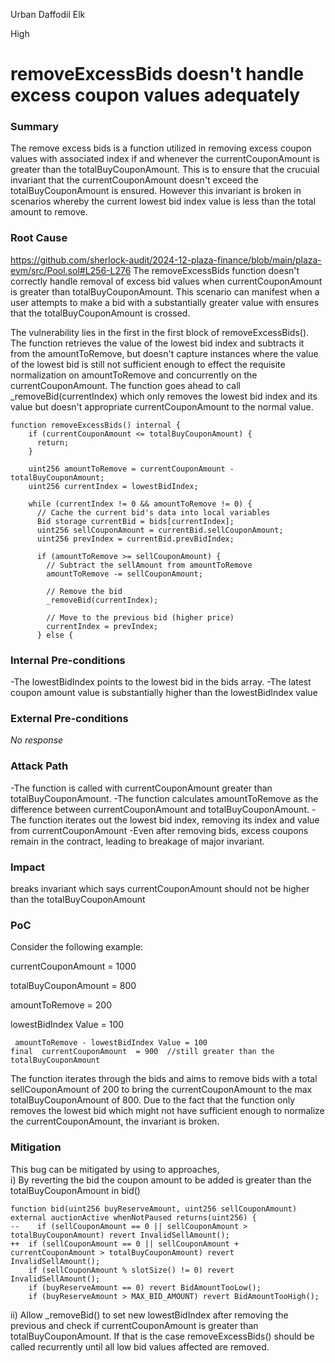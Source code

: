 Urban Daffodil Elk

High

# removeExcessBids doesn't handle excess coupon values adequately

### Summary

The remove excess bids is a function utilized in removing excess coupon values with associated index if and whenever the currentCouponAmount is greater than the totalBuyCouponAmount. This is to ensure that the crucuial invariant that the currentCouponAmount doesn't exceed the  totalBuyCouponAmount is ensured. However this invariant is broken in scenarios whereby the current lowest bid index value is less than the total amount to remove.

### Root Cause
https://github.com/sherlock-audit/2024-12-plaza-finance/blob/main/plaza-evm/src/Pool.sol#L256-L276
The removeExcessBids function doesn't correctly handle removal of excess bid values when currentCouponAmount is greater than totalBuyCouponAmount. This scenario can manifest when a user attempts to make a bid with a substantially greater value with ensures that the totalBuyCouponAmount is crossed.  

The vulnerability lies in the first in the first block of removeExcessBids().   The function retrieves the value of  the lowest bid index and subtracts it from the amountToRemove, but doesn't capture instances where the value of the lowest bid is still not sufficient enough to  effect the requisite normalization on amountToRemove and concurrently on the currentCouponAmount.  The function goes ahead to call _removeBid(currentIndex) which only removes the lowest bid index and its value but doesn't appropriate currentCouponAmount to the normal value.
```solidity
function removeExcessBids() internal {
    if (currentCouponAmount <= totalBuyCouponAmount) {
      return;
    }

    uint256 amountToRemove = currentCouponAmount - totalBuyCouponAmount;
    uint256 currentIndex = lowestBidIndex;

    while (currentIndex != 0 && amountToRemove != 0) {
      // Cache the current bid's data into local variables
      Bid storage currentBid = bids[currentIndex];
      uint256 sellCouponAmount = currentBid.sellCouponAmount;
      uint256 prevIndex = currentBid.prevBidIndex;

      if (amountToRemove >= sellCouponAmount) {
        // Subtract the sellAmount from amountToRemove
        amountToRemove -= sellCouponAmount;

        // Remove the bid
        _removeBid(currentIndex);

        // Move to the previous bid (higher price)
        currentIndex = prevIndex;
      } else {
```

### Internal Pre-conditions

-The lowestBidIndex points to the lowest bid in the bids array.
-The latest coupon amount value is substantially higher than the lowestBidIndex value

### External Pre-conditions

_No response_

### Attack Path

-The function is called with currentCouponAmount greater than totalBuyCouponAmount.
-The function calculates amountToRemove as the difference between currentCouponAmount and totalBuyCouponAmount.
-The function iterates out the lowest bid index, removing its index and value from currentCouponAmount
-Even after removing bids, excess coupons remain in the contract, leading to breakage of major invariant.

### Impact

breaks invariant which says currentCouponAmount should not be higher than the totalBuyCouponAmount

### PoC

Consider the following example:

currentCouponAmount = 1000

totalBuyCouponAmount = 800

amountToRemove = 200

lowestBidIndex Value  = 100

     amountToRemove - lowestBidIndex Value = 100
    final  currentCouponAmount  = 900  //still greater than the totalBuyCouponAmount

The function iterates through the bids and aims to remove bids with a total sellCouponAmount of 200 to bring the currentCouponAmount to the max totalBuyCouponAmount of 800.   Due to the fact that the function only removes the lowest bid which might not have sufficient enough to normalize the currentCouponAmount,  the invariant is broken.




### Mitigation

This bug can be mitigated by using to approaches,  
i) By reverting the bid the coupon amount  to be added is greater than the totalBuyCouponAmount in bid()
```soliidty
function bid(uint256 buyReserveAmount, uint256 sellCouponAmount) external auctionActive whenNotPaused returns(uint256) {
--    if (sellCouponAmount == 0 || sellCouponAmount > totalBuyCouponAmount) revert InvalidSellAmount();
++  if (sellCouponAmount == 0 || sellCouponAmount +  currentCouponAmount > totalBuyCouponAmount) revert InvalidSellAmount();
    if (sellCouponAmount % slotSize() != 0) revert InvalidSellAmount();
    if (buyReserveAmount == 0) revert BidAmountTooLow();
    if (buyReserveAmount > MAX_BID_AMOUNT) revert BidAmountTooHigh();

```

ii) Allow _removeBid() to set new lowestBidIndex after removing the previous and check if currentCouponAmount is greater  than totalBuyCouponAmount. If that is the case  removeExcessBids() should be called recurrently until all low bid values affected are removed.